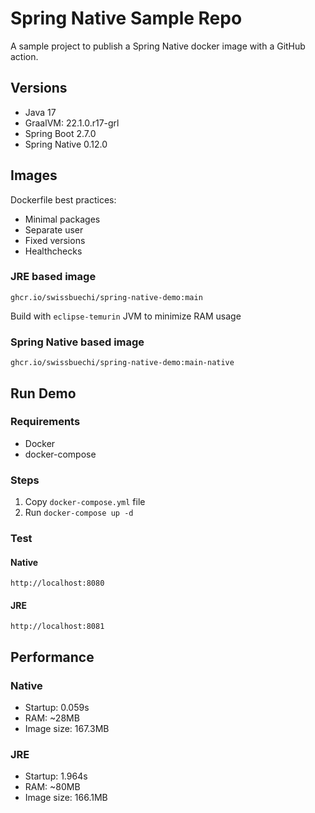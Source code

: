 # Spring Native Sample Repo

A sample project to publish a Spring Native docker image with a GitHub action.

## Versions

- Java 17
- GraalVM: 22.1.0.r17-grl
- Spring Boot 2.7.0
- Spring Native 0.12.0


## Images

Dockerfile best practices:

- Minimal packages
- Separate user
- Fixed versions
- Healthchecks

### JRE based image

`ghcr.io/swissbuechi/spring-native-demo:main`

Build with `eclipse-temurin` JVM to minimize RAM usage

### Spring Native based image

`ghcr.io/swissbuechi/spring-native-demo:main-native`

## Run Demo

### Requirements

- Docker
- docker-compose

### Steps

1. Copy `docker-compose.yml` file
2. Run `docker-compose up -d`

### Test

#### Native

`http://localhost:8080`

#### JRE

`http://localhost:8081`

## Performance

### Native
- Startup: 0.059s
- RAM: ~28MB
- Image size: 167.3MB

### JRE
- Startup: 1.964s
- RAM: ~80MB
- Image size: 166.1MB